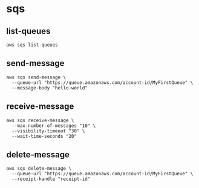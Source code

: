 # sqs

## list-queues

```shell
aws sqs list-queues
```

## send-message

```shell
aws sqs send-message \
  --queue-url "https://queue.amazonaws.com/account-id/MyFirstQueue" \
  --message-body "hello-world"
```

## receive-message

```shell
aws sqs receive-message \
  --max-number-of-messages "10" \
  --visibility-timeout "30" \
  --wait-time-seconds "20"
```

## delete-message

```shell
aws sqs delete-message \
  --queue-url "https://queue.amazonaws.com/account-id/MyFirstQueue" \
  --receipt-handle "receipt-id"
```
